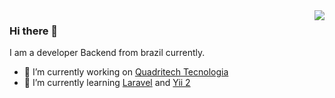 <img align='right' src="https://github-readme-stats.vercel.app/api?username=yurineves92&show_icons=true">

### Hi there 👋

I am a developer Backend from brazil currently.

- 🔭 I’m currently working on [Quadritech Tecnologia](http://quadritech.com.br/)
- 🌱 I’m currently learning [Laravel](https://laravel.com/) and [Yii 2](https://www.yiiframework.com/)
